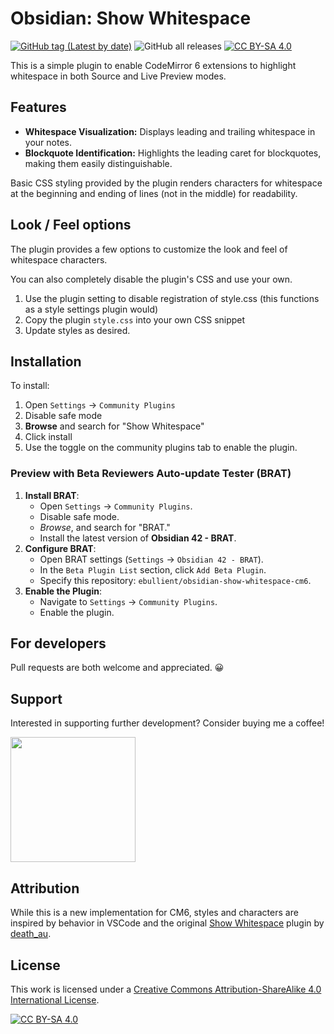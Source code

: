 # Obsidian: Show Whitespace
[![GitHub tag (Latest by date)](https://img.shields.io/github/v/tag/ebullient/obsidian-show-whitespace-cm6)](https://github.com/ebullient/obsidian-show-whitespace-cm6/releases) ![GitHub all releases](https://img.shields.io/github/downloads/ebullient/obsidian-show-whitespace-cm6/total?color=success) [![CC BY-SA 4.0][cc-by-sa-shield]][cc-by-sa]

This is a simple plugin to enable CodeMirror 6 extensions to highlight whitespace in both Source and Live Preview modes. 

## Features

- **Whitespace Visualization:** Displays leading and trailing whitespace in your notes.
- **Blockquote Identification:** Highlights the leading caret for blockquotes, making them easily distinguishable.

Basic CSS styling provided by the plugin renders characters for whitespace at the beginning and ending of lines (not in the middle) for readability. 

## Look / Feel options

The plugin provides a few options to customize the look and feel of whitespace characters.

You can also completely disable the plugin's CSS and use your own.
1. Use the plugin setting to disable registration of style.css (this functions as a style settings plugin would)
2. Copy the plugin `style.css` into your own CSS snippet
3. Update styles as desired.

## Installation

To install:
1. Open `Settings` -> `Community Plugins`
2. Disable safe mode
3. **Browse** and search for "Show Whitespace"
4. Click install
5. Use the toggle on the community plugins tab to enable the plugin.

### Preview with Beta Reviewers Auto-update Tester (BRAT)

1. **Install BRAT**:
    - Open `Settings` -> `Community Plugins`.
    - Disable safe mode.
    - *Browse*, and search for "BRAT."
    - Install the latest version of **Obsidian 42 - BRAT**.
2. **Configure BRAT**:
    - Open BRAT settings (`Settings` -> `Obsidian 42 - BRAT`).
    - In the `Beta Plugin List` section, click `Add Beta Plugin`.
    - Specify this repository: `ebullient/obsidian-show-whitespace-cm6`.
3. **Enable the Plugin**:
    - Navigate to `Settings` -> `Community Plugins`.
    - Enable the plugin.

## For developers

Pull requests are both welcome and appreciated. 😀

## Support

Interested in supporting further development? Consider buying me a coffee!

[<img src="https://cdn.buymeacoffee.com/buttons/v2/default-blue.png" width="200px"/>](https://www.buymeacoffee.com/ebullient)

## Attribution

While this is a new implementation for CM6, styles and characters are inspired by behavior in VSCode and the original [Show Whitespace](https://github.com/deathau/cm-show-whitespace-obsidian) plugin by [death_au](https://github.com/deathau).

## License

This work is licensed under a [Creative Commons Attribution-ShareAlike 4.0 International License][cc-by-sa].

[![CC BY-SA 4.0](https://licensebuttons.net/l/by-sa/4.0/88x31.png)][cc-by-sa]

[cc-by-sa]: http://creativecommons.org/licenses/by-sa/4.0/
[cc-by-sa-image]: https://licensebuttons.net/l/by-sa/4.0/88x31.png
[cc-by-sa-shield]: https://img.shields.io/badge/License-CC%20BY--SA%204.0-lightgrey.svg
